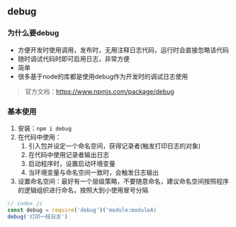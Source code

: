 ## debug

### 为什么要debug

- 方便开发时使用调用，发布时，无用注释日志代码，运行时会直接忽略该代码
- 随时调试代码时即可启用日志，非常方便
- 简单
- 很多基于node的库都是使用debug作为开发时的调试日志使用

> 官方文档：https://www.npmjs.com/package/debug

### 基本使用

1. 安装：`npm i debug`
2. 在代码中使用：
   1. 引入包并设定一个命名空间，获得记录者(触发打印日志的对象)
   2. 在代码中使用记录者输出日志
   3. 启动程序时，设置启动环境变量
   4. 当环境变量与命名空间一致时，会触发日志输出
3. 设置命名空间：最好有一个层级策略，不要随意命名，建议命名空间按照程序的逻辑组织进行命名，按照大到小使用冒号分隔

```javascript
// index.js
const debug = require('debug')('module:moduleA)
debug('打印一段日志')
```